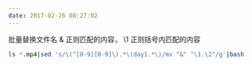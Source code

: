 ```yaml
---
date: 2017-02-26 08:27:02
---
```


批量替换文件名
& 正则匹配的内容，
\1 正则括号内匹配的内容

```bash
ls *.mp4|sed 's/\(^[0-9][0-9]\).*\(day1.*\)/mv "&" "\1.\2"/g'|bash
```
